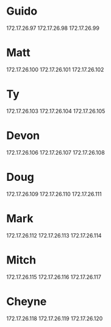 # Guido
172.17.26.97
172.17.26.98
172.17.26.99

# Matt
172.17.26.100
172.17.26.101
172.17.26.102

# Ty
172.17.26.103
172.17.26.104
172.17.26.105

# Devon
172.17.26.106
172.17.26.107
172.17.26.108

# Doug
172.17.26.109
172.17.26.110
172.17.26.111

# Mark
172.17.26.112
172.17.26.113
172.17.26.114

# Mitch
172.17.26.115
172.17.26.116
172.17.26.117

# Cheyne
172.17.26.118
172.17.26.119
172.17.26.120
